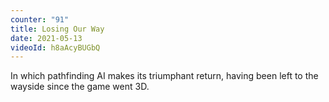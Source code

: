 ```yaml
---
counter: "91"
title: Losing Our Way
date: 2021-05-13
videoId: h8aAcyBUGbQ
---
```


In which pathfinding AI makes its triumphant return, having been left to the wayside since the game went 3D.